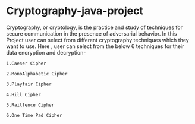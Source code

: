 # Cryptography-java-project
Cryptography, or cryptology, is the practice and study of techniques for secure communication in the presence of adversarial behavior.
In this Project user can select from different cryptography techniques which they want to use.
 Here , user can select from the below 6 techniques for their  data encryption and decryption-

    1.Caeser Cipher

    2.MonoAlphabetic Cipher

    3.Playfair Cipher

    4.Hill Cipher

    5.Railfence Cipher

    6.One Time Pad Cipher
